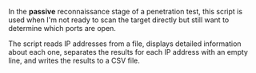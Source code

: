 In the **passive** reconnaissance stage of a penetration test, this script is used when I'm not ready to scan the target directly but still want to determine which ports are open.

The script reads IP addresses from a file, displays detailed information about each one, separates the results for each IP address with an empty line, and writes the results to a CSV file.
